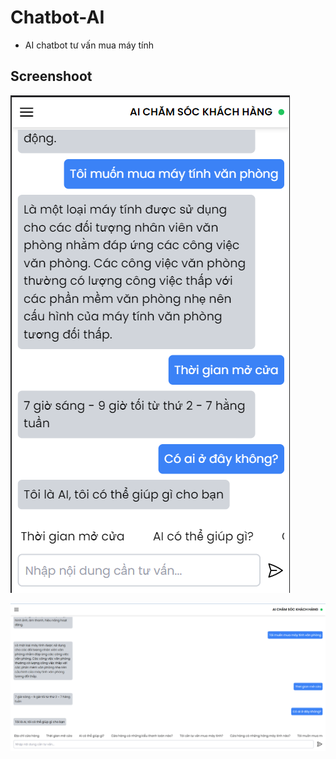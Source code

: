 # Chatbot-AI

- AI chatbot tư vấn mua máy tính

## Screenshoot

![img.png](assets/img.png)

![img.png](assets/img_2.png)
